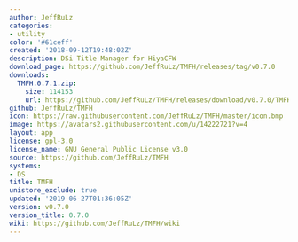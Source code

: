 ```yaml
---
author: JeffRuLz
categories:
- utility
color: '#61ceff'
created: '2018-09-12T19:48:02Z'
description: DSi Title Manager for HiyaCFW
download_page: https://github.com/JeffRuLz/TMFH/releases/tag/v0.7.0
downloads:
  TMFH.0.7.1.zip:
    size: 114153
    url: https://github.com/JeffRuLz/TMFH/releases/download/v0.7.0/TMFH.0.7.1.zip
github: JeffRuLz/TMFH
icon: https://raw.githubusercontent.com/JeffRuLz/TMFH/master/icon.bmp
image: https://avatars2.githubusercontent.com/u/14222721?v=4
layout: app
license: gpl-3.0
license_name: GNU General Public License v3.0
source: https://github.com/JeffRuLz/TMFH
systems:
- DS
title: TMFH
unistore_exclude: true
updated: '2019-06-27T01:36:05Z'
version: v0.7.0
version_title: 0.7.0
wiki: https://github.com/JeffRuLz/TMFH/wiki
---
```

